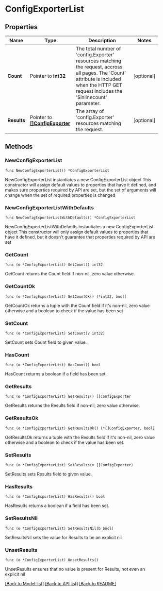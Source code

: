 # ConfigExporterList

## Properties

Name | Type | Description | Notes
------------ | ------------- | ------------- | -------------
**Count** | Pointer to **int32** | The total number of &#39;config.Exporter&#39; resources matching the request, accross all pages. The &#39;Count&#39; attribute is included when the HTTP GET request includes the &#39;$inlinecount&#39; parameter. | [optional] 
**Results** | Pointer to [**[]ConfigExporter**](ConfigExporter.md) | The array of &#39;config.Exporter&#39; resources matching the request. | [optional] 

## Methods

### NewConfigExporterList

`func NewConfigExporterList() *ConfigExporterList`

NewConfigExporterList instantiates a new ConfigExporterList object
This constructor will assign default values to properties that have it defined,
and makes sure properties required by API are set, but the set of arguments
will change when the set of required properties is changed

### NewConfigExporterListWithDefaults

`func NewConfigExporterListWithDefaults() *ConfigExporterList`

NewConfigExporterListWithDefaults instantiates a new ConfigExporterList object
This constructor will only assign default values to properties that have it defined,
but it doesn't guarantee that properties required by API are set

### GetCount

`func (o *ConfigExporterList) GetCount() int32`

GetCount returns the Count field if non-nil, zero value otherwise.

### GetCountOk

`func (o *ConfigExporterList) GetCountOk() (*int32, bool)`

GetCountOk returns a tuple with the Count field if it's non-nil, zero value otherwise
and a boolean to check if the value has been set.

### SetCount

`func (o *ConfigExporterList) SetCount(v int32)`

SetCount sets Count field to given value.

### HasCount

`func (o *ConfigExporterList) HasCount() bool`

HasCount returns a boolean if a field has been set.

### GetResults

`func (o *ConfigExporterList) GetResults() []ConfigExporter`

GetResults returns the Results field if non-nil, zero value otherwise.

### GetResultsOk

`func (o *ConfigExporterList) GetResultsOk() (*[]ConfigExporter, bool)`

GetResultsOk returns a tuple with the Results field if it's non-nil, zero value otherwise
and a boolean to check if the value has been set.

### SetResults

`func (o *ConfigExporterList) SetResults(v []ConfigExporter)`

SetResults sets Results field to given value.

### HasResults

`func (o *ConfigExporterList) HasResults() bool`

HasResults returns a boolean if a field has been set.

### SetResultsNil

`func (o *ConfigExporterList) SetResultsNil(b bool)`

 SetResultsNil sets the value for Results to be an explicit nil

### UnsetResults
`func (o *ConfigExporterList) UnsetResults()`

UnsetResults ensures that no value is present for Results, not even an explicit nil

[[Back to Model list]](../README.md#documentation-for-models) [[Back to API list]](../README.md#documentation-for-api-endpoints) [[Back to README]](../README.md)


